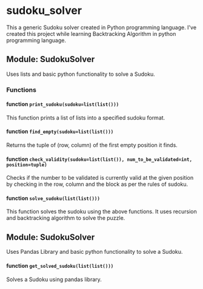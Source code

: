 # sudoku_solver
This a generic Sudoku solver created in Python programming language.
I've created this project while learning Backtracking Algorithm in python programming language.

## Module: SudokuSolver
Uses lists and basic python functionality to solve a Sudoku. 
### Functions
#### function `print_sudoku(sudoku=list(list()))`
This function prints a list of lists into a specified sudoku format.

#### function `find_empty(sudoku=list(list()))`
Returns the tuple of (row, column) of the first empty position it finds.

#### function `check_validity(sudoku=list(list()), num_to_be_validated=int, position=tuple)`
Checks if the number to be validated is currently valid at the given position by checking in the row, column and the block as per the rules of sudoku.

#### function `solve_sudoku(list(list()))`
This function solves the sudoku using the above functions. It uses recursion and backtracking algorithm to solve the puzzle.

## Module: SudokuSolver
Uses Pandas Library and basic python functionality to solve a Sudoku.

#### function `get_solved_sudoku(list(list()))`
Solves a Sudoku using pandas library.